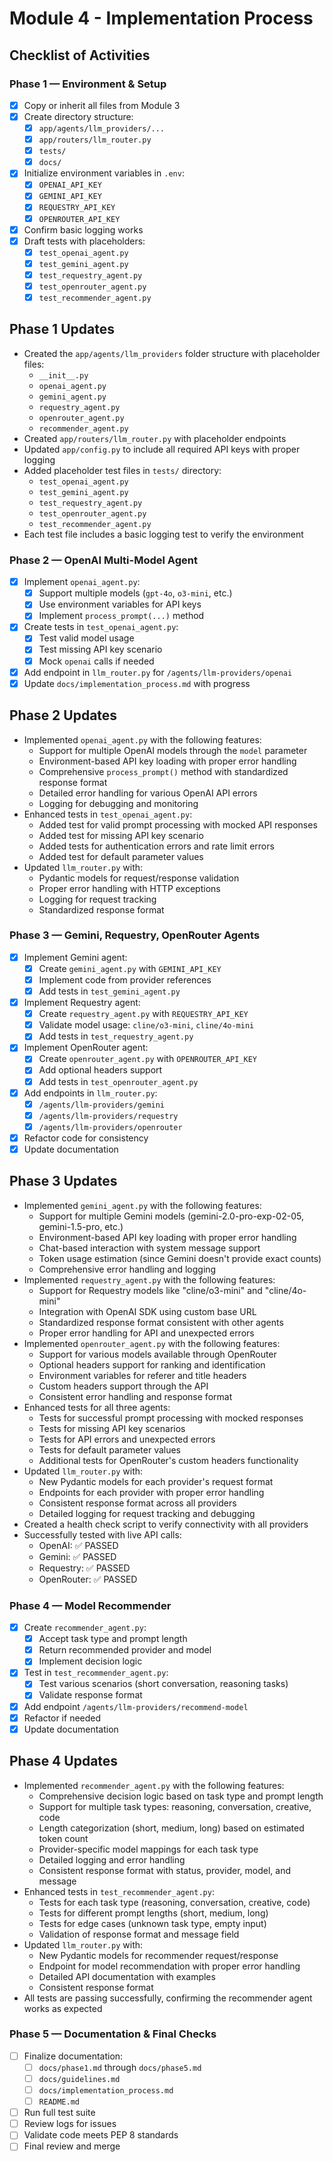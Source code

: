 # Module 4 - Implementation Process

## Checklist of Activities

### Phase 1 — Environment & Setup
- [x] Copy or inherit all files from Module 3
- [x] Create directory structure:
  - [x] `app/agents/llm_providers/...`
  - [x] `app/routers/llm_router.py`
  - [x] `tests/`
  - [x] `docs/`
- [x] Initialize environment variables in `.env`:
  - [x] `OPENAI_API_KEY`
  - [x] `GEMINI_API_KEY`
  - [x] `REQUESTRY_API_KEY`
  - [x] `OPENROUTER_API_KEY`
- [x] Confirm basic logging works
- [x] Draft tests with placeholders:
  - [x] `test_openai_agent.py`
  - [x] `test_gemini_agent.py`
  - [x] `test_requestry_agent.py`
  - [x] `test_openrouter_agent.py`
  - [x] `test_recommender_agent.py`

## Phase 1 Updates
- Created the `app/agents/llm_providers` folder structure with placeholder files:
  - `__init__.py`
  - `openai_agent.py`
  - `gemini_agent.py`
  - `requestry_agent.py`
  - `openrouter_agent.py`
  - `recommender_agent.py`
- Created `app/routers/llm_router.py` with placeholder endpoints
- Updated `app/config.py` to include all required API keys with proper logging
- Added placeholder test files in `tests/` directory:
  - `test_openai_agent.py`
  - `test_gemini_agent.py`
  - `test_requestry_agent.py`
  - `test_openrouter_agent.py`
  - `test_recommender_agent.py`
- Each test file includes a basic logging test to verify the environment

### Phase 2 — OpenAI Multi-Model Agent
- [x] Implement `openai_agent.py`:
  - [x] Support multiple models (`gpt-4o`, `o3-mini`, etc.)
  - [x] Use environment variables for API keys
  - [x] Implement `process_prompt(...)` method
- [x] Create tests in `test_openai_agent.py`:
  - [x] Test valid model usage
  - [x] Test missing API key scenario
  - [x] Mock `openai` calls if needed
- [x] Add endpoint in `llm_router.py` for `/agents/llm-providers/openai`
- [x] Update `docs/implementation_process.md` with progress

## Phase 2 Updates
- Implemented `openai_agent.py` with the following features:
  - Support for multiple OpenAI models through the `model` parameter
  - Environment-based API key loading with proper error handling
  - Comprehensive `process_prompt()` method with standardized response format
  - Detailed error handling for various OpenAI API errors
  - Logging for debugging and monitoring
- Enhanced tests in `test_openai_agent.py`:
  - Added test for valid prompt processing with mocked API responses
  - Added test for missing API key scenario
  - Added tests for authentication errors and rate limit errors
  - Added test for default parameter values
- Updated `llm_router.py` with:
  - Pydantic models for request/response validation
  - Proper error handling with HTTP exceptions
  - Logging for request tracking
  - Standardized response format

### Phase 3 — Gemini, Requestry, OpenRouter Agents
- [x] Implement Gemini agent:
  - [x] Create `gemini_agent.py` with `GEMINI_API_KEY`
  - [x] Implement code from provider references
  - [x] Add tests in `test_gemini_agent.py`
- [x] Implement Requestry agent:
  - [x] Create `requestry_agent.py` with `REQUESTRY_API_KEY`
  - [x] Validate model usage: `cline/o3-mini`, `cline/4o-mini`
  - [x] Add tests in `test_requestry_agent.py`
- [x] Implement OpenRouter agent:
  - [x] Create `openrouter_agent.py` with `OPENROUTER_API_KEY`
  - [x] Add optional headers support
  - [x] Add tests in `test_openrouter_agent.py`
- [x] Add endpoints in `llm_router.py`:
  - [x] `/agents/llm-providers/gemini`
  - [x] `/agents/llm-providers/requestry`
  - [x] `/agents/llm-providers/openrouter`
- [x] Refactor code for consistency
- [x] Update documentation

## Phase 3 Updates
- Implemented `gemini_agent.py` with the following features:
  - Support for multiple Gemini models (gemini-2.0-pro-exp-02-05, gemini-1.5-pro, etc.)
  - Environment-based API key loading with proper error handling
  - Chat-based interaction with system message support
  - Token usage estimation (since Gemini doesn't provide exact counts)
  - Comprehensive error handling and logging
- Implemented `requestry_agent.py` with the following features:
  - Support for Requestry models like "cline/o3-mini" and "cline/4o-mini"
  - Integration with OpenAI SDK using custom base URL
  - Standardized response format consistent with other agents
  - Proper error handling for API and unexpected errors
- Implemented `openrouter_agent.py` with the following features:
  - Support for various models available through OpenRouter
  - Optional headers support for ranking and identification
  - Environment variables for referer and title headers
  - Custom headers support through the API
  - Consistent error handling and response format
- Enhanced tests for all three agents:
  - Tests for successful prompt processing with mocked responses
  - Tests for missing API key scenarios
  - Tests for API errors and unexpected errors
  - Tests for default parameter values
  - Additional tests for OpenRouter's custom headers functionality
- Updated `llm_router.py` with:
  - New Pydantic models for each provider's request format
  - Endpoints for each provider with proper error handling
  - Consistent response format across all providers
  - Detailed logging for request tracking and debugging
- Created a health check script to verify connectivity with all providers
- Successfully tested with live API calls:
  - OpenAI: ✅ PASSED
  - Gemini: ✅ PASSED
  - Requestry: ✅ PASSED
  - OpenRouter: ✅ PASSED

### Phase 4 — Model Recommender
- [x] Create `recommender_agent.py`:
  - [x] Accept task type and prompt length
  - [x] Return recommended provider and model
  - [x] Implement decision logic
- [x] Test in `test_recommender_agent.py`:
  - [x] Test various scenarios (short conversation, reasoning tasks)
  - [x] Validate response format
- [x] Add endpoint `/agents/llm-providers/recommend-model`
- [x] Refactor if needed
- [x] Update documentation

## Phase 4 Updates
- Implemented `recommender_agent.py` with the following features:
  - Comprehensive decision logic based on task type and prompt length
  - Support for multiple task types: reasoning, conversation, creative, code
  - Length categorization (short, medium, long) based on estimated token count
  - Provider-specific model mappings for each task type
  - Detailed logging and error handling
  - Consistent response format with status, provider, model, and message
- Enhanced tests in `test_recommender_agent.py`:
  - Tests for each task type (reasoning, conversation, creative, code)
  - Tests for different prompt lengths (short, medium, long)
  - Tests for edge cases (unknown task type, empty input)
  - Validation of response format and message field
- Updated `llm_router.py` with:
  - New Pydantic models for recommender request/response
  - Endpoint for model recommendation with proper error handling
  - Detailed API documentation with examples
  - Consistent response format
- All tests are passing successfully, confirming the recommender agent works as expected

### Phase 5 — Documentation & Final Checks
- [ ] Finalize documentation:
  - [ ] `docs/phase1.md` through `docs/phase5.md`
  - [ ] `docs/guidelines.md`
  - [ ] `docs/implementation_process.md`
  - [ ] `README.md`
- [ ] Run full test suite
- [ ] Review logs for issues
- [ ] Validate code meets PEP 8 standards
- [ ] Final review and merge
